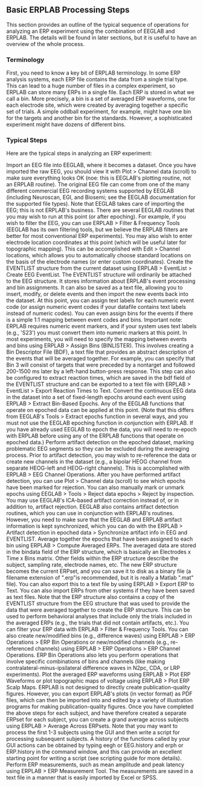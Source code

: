 ## Basic ERPLAB Processing Steps

This section provides an outline of the typical sequence of operations for analyzing an ERP experiment using the combination of EEGLAB and ERPLAB.  The details will be found in later sections, but it is useful to have an overview of the whole process.

### Terminology
First, you need to know a key bit of ERPLAB terminology. In some ERP analysis systems, each ERP file contains the data from a single trial type. This can lead to a huge number of files in a complex experiment, so ERPLAB can store many ERPs in a single file. Each ERP is stored in what we call a bin. More precisely, a bin is a set of averaged ERP waveforms, one for each electrode site, which were created by averaging together a specific set of trials.  A simple oddball experiment, for example, might have one bin for the targets and another bin for the standards.  However, a sophisticated experiment might have dozens of different bins.

### Typical Steps
Here are the typical steps in analyzing an ERP experiment:

Import an EEG file into EEGLAB, where it becomes a dataset. Once you have imported the raw EEG, you should view it with Plot > Channel data (scroll) to make sure everything looks OK (noe: this is EEGLAB's plotting routine, not an ERPLAB routine).  The original EEG file can come from one of the many different commercial EEG recording systems supported by EEGLAB (including Neuroscan, EGI, and Biosemi; see the EEGLAB documentation for the supported file types).  Note that EEGLAB takes care of importing the EEG; this is not ERPLAB's business.
There are several EEGLAB routines that you may wish to run at this point (or after epoching).  For example, if you wish to filter the EEG, you can use ERPLAB > Filter & Frequency Tools (EEGLAB has its own filtering tools, but we believe the ERPLAB filters are better for most conventional ERP experiments).  You may also wish to enter electrode location coordinates at this point (which will be useful later for topographic mapping).  This can be accomplished with Edit > Channel locations, which allows you to automatically choose standard locations on the basis of the electrode names (or enter custom coordinates).
Create the EVENTLIST structure from the current dataset using ERPLAB > EventList > Create EEG EventList. The EVENTLIST structure will ordinarily be attached to the EEG structure.  It stores information about ERPLAB's event processing and bin assignments. It can also be saved as a text file, allowing you to insert, modify, or delete events and then import the new events back into the dataset.  At this point, you can assign text labels for each numeric event code (or assign numeric event codes if your datafile contains text labels instead of numeric codes).  You can even assign bins for the events if there is a simple 1:1 mapping between event codes and bins.  Important note: ERPLAB requires numeric event markers, and if your system uses text labels (e.g., 'S23') you must convert them into numeric markers at this point.
In most experiments, you will need to specify the mapping between events and bins using ERPLAB > Assign Bins (BINLISTER). This involves creating a Bin Descriptor File (BDF), a text file that provides an abstract description of the events that will be averaged together.  For example, you can specify that Bin 3 will consist of targets that were preceded by a nontarget and followed 200-1500 ms later by a left-hand button-press response.  This step can also be configured to extract reaction times, which are saved in the bdf field of the EVENTLIST structure and can be exported to a text file with ERPLAB > EventList > Export Reaction Times to Text.
Convert the continuous EEG data in the dataset into a set of fixed-length epochs around each event using ERPLAB > Extract Bin-Based Epochs.  Any of the EEGLAB functions that operate on epoched data can be applied at this point. (Note that this differs from EEGLAB's Tools > Extract epochs function in several ways, and you must not use the EEGLAB epoching function in conjunction with ERPLAB. If you have already used EEGLAB to epoch the data, you will need to re-epoch with ERPLAB before using any of the ERPLAB functions that operate on epoched data.)
Perform artifact detection on the epoched dataset, marking problematic EEG segments so they can be excluded during the averaging process. Prior to artifact detection, you may wish to re-reference the data or create new channels in the dataset (e.g., a bipolar HEOG channel from separate HEOG-left and HEOG-right channels).  This is accomplished with ERPLAB > EEG Channel Operations.  After you have performed artifact detection, you can use Plot > Channel data (scroll) to see which epochs have been marked for rejection.  You can also manually mark or unmark epochs using EEGLAB > Tools > Reject data epochs > Reject by inspection.  You may use EEGLAB's ICA-based artifact correction instead of, or in addition to, artifact rejection.  EEGLAB also contains artifact detection routines, which you can use in conjunction with ERPLAB's routines. However, you need to make sure that the EEGLAB and ERPLAB artifact information is kept synchronized, which you can do with the ERPLAB > Artifact detection in epoched data > Synchronize artifact info in EEG and EVENTLIST.
Average together the epochs that have been assigned to each bin using ERPLAB > Compute Averaged ERPs.  The averaged data are stored in the bindata field of the ERP structure, which is basically an Electrodes x Time x Bins matrix.  Other fields within the ERP structure describe the subject, sampling rate, electrode names, etc.  The new ERP structure becomes the current ERPset, and you can save it to disk as a binary file (a filename extension of ".erp"is recommended, but it is really a Matlab ".mat" file).  You can also export this to a text file by using ERPLAB > Export ERP to Text.  You can also import ERPs from other systems if they have been saved as text files.  Note that the ERP structure also contains a copy of the EVENTLIST structure from the EEG structure that was used to provide the data that were averaged together to create the ERP structure.  This can be used to perform behavioral analyses that include only the trials included in the averaged ERPs (e.g., the trials that did not contain artifacts, etc.).
You can filter your ERP data with ERPLAB > Filter & Frequency Tools.
You can also create new/modified bins (e.g., difference waves) using ERPLAB > ERP Operations > ERP Bin Operations or new/modified channels (e.g., re-referenced channels) using ERPLAB > ERP Operations > ERP Channel Operations.  ERP Bin Operations also lets you perform operations that involve specific combinations of bins and channels (like making contralateral-minus-ipsilateral difference waves in N2pc, CDA, or LRP experiments).
Plot the averaged ERP waveforms using ERPLAB > Plot ERP Waveforms or plot topographic maps of voltage using ERPLAB > Plot ERP Scalp Maps.  ERPLAB is not designed to directly create publication-quality figures.  However, you can export ERPLAB's plots (in vector format) as PDF files, which can then be imported into and edited by a variety of illustration programs for making publication-quality figures.
Once you have completed the above steps for each subject, and have therefore created a separate ERPset for each subject, you can create a grand average across subjects using ERPLAB > Average Across ERPsets.  Note that you may want to process the first 1-3 subjects using the GUI and then write a script for processing subsequent subjects.  A history of the functions called by your GUI actions can be obtained by typing eegh or EEG.history and erph or ERP.history in the command window, and this can provide an excellent starting point for writing a script (see scripting guide for more details).
Perform ERP measurements, such as mean amplitude and peak latency using ERPLAB > ERP Measurement Tool.  The measurements are saved in a text file in a manner that is easily imported by Excel or SPSS.